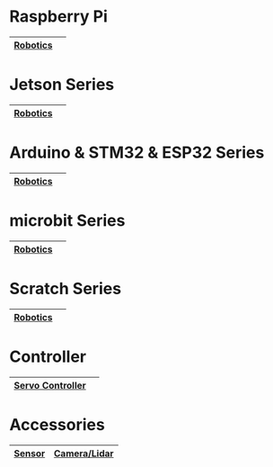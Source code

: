 #  Raspberry Pi

| [Robotics](raspberrypi/index.html) | |
|------------------------------------|-|

#  Jetson Series

| **[Robotics](jetson/index.html)** | |
|-----------------------------------|-|

#  Arduino & STM32 & ESP32 Series

| **[Robotics](arduino/index.html)** |  |
|------------------------------------|--|

#  microbit  Series

| **[Robotics](microbit/index.html)** |  |
|-------------------------------------|--|

#  Scratch Series

| **[Robotics](scratch/index.html)** |  |
|------------------------------------|--|

# Controller

| **[Servo Controller](controller/index.html#servo-controller)** | |
|----------------------------------------------------------------|-|

#  Accessories

| **[Sensor](accessories/index.html#sensor)** | **[Camera/Lidar](accessories/index.html#camera_lidar)** |
|---------------------------------------------|---------------------------------------------------------|